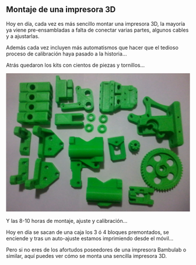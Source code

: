 ## Montaje de una impresora 3D


Hoy en día, cada vez es más sencillo montar una impresora 3D, la mayoría ya viene pre-ensambladas a falta de conectar varias partes, algunos cables y a ajustarlas.

Además cada vez incluyen más automatismos que hacer que el tedioso proceso de calibración haya pasado a la historia...

Atrás quedaron los kits con cientos de piezas y tornillos...

![](./images/kit-de-piezas-plasticas-en-abs-para-impresora-3d-prusa-i3-322501-MLA20343446241_072015-F.jpg)

Y las 8-10 horas de montaje, ajuste y calibración...

Hoy en día se sacan de una caja los 3 ó 4 bloques premontados, se enciende y tras un auto-ajuste estamos imprimiendo desde el móvil...

Pero si no eres de los afortudos poseedores de una impresora Bambulab o similar, aquí puedes ver cómo se monta una sencilla impresora 3D.
